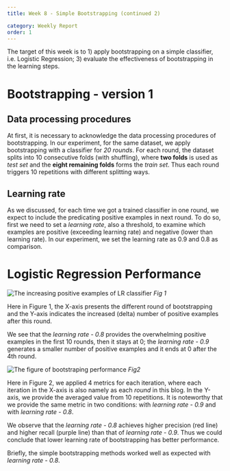 ```yaml
---
title: Week 8 - Simple Bootstrapping (continued 2)

category: Weekly Report
order: 1
---
```


<!--
1. Bootstrapping Overview
2. Bootstrapping performance
 -->

The target of this week is to 1) apply bootstrapping on a simple classifier, i.e. Logistic Regression; 3) evaluate the effectiveness of bootstrapping in the learning steps.


# Bootstrapping - version 1

## Data processing procedures
At first, it is necessary to acknowledge the data processing procedures of bootstrapping. In our experiment, for the same dataset, we apply bootstrapping with a classifier for *20 rounds*. For each round, the dataset splits into 10 consecutive folds (with shuffling), where **two folds** is used as *test set* and the **eight remaining folds** forms the *train set*. Thus each round triggers 10 repetitions with different splitting ways.

## Learning rate
As we discussed, for each time we got a trained classifier in one round, we expect to include the predicating positive examples in next round. To do so, first we need to set a *learning rate*, also a threshold, to examine which examples are positive (exceeding learning rate) and negative (lower than learning rate). In our experiment, we set the learning rate as 0.9 and 0.8 as comparison.



# Logistic Regression Performance


![The increasing positive examples of LR classifier](https://zoenantes.github.io/GSoc2021-DBpedia-NeuralExtraction/images/boot_lr_delta.png)
*Fig 1*

Here in Figure 1, the X-axis presents the different round of bootstrapping and the Y-axis indicates the increased (delta) number of positive examples after this round.

We see that the *learning rate - 0.8* provides the overwhelming positive examples in the first 10 rounds, then it stays at 0; the *learning rate - 0.9* generates a smaller number of positive examples and it ends at 0 after the 4th round.


![The figure of bootstraping performance](https://zoenantes.github.io/GSoc2021-DBpedia-NeuralExtraction/images/boot_lr.png)
*Fig2*


Here in Figure 2, we applied 4 metrics for each iteration, where each iteration in the X-axis is also namely as each *round* in this blog. In the Y-axis, we provide the averaged value from 10 repetitions. It is noteworthy that we provide the same metric in two conditions: with *learning rate - 0.9* and with *learning rate - 0.8*.

We observe that the *learning rate - 0.8* achieves higher precision (red line) and higher recall (purple line) than that of *learning rate - 0.9*. Thus we could conclude that lower learning rate of bootstrapping has better performance.


Briefly, the simple bootstrapping methods worked well as expected with *learning rate - 0.8*.
